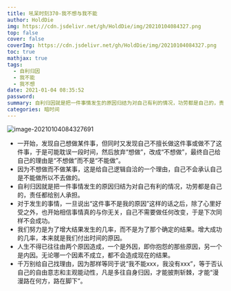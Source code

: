 ```yaml
---
title: 吼呆时刻370-我不想与我不能
author: HoldDie
img: https://cdn.jsdelivr.net/gh/HoldDie/img/20210104084327.png
top: false
cover: false
coverImg: https://cdn.jsdelivr.net/gh/HoldDie/img/20210104084327.png
toc: true
mathjax: true
tags:
  - 自利归因
  - 我不能
  - 我不想
date: 2021-01-04 08:35:52
password:
summary: 自利归因就是把一件事情发生的原因归结为对自己有利的情况，功劳都是自己的，责任都给别人承担。
categories: 暗时间
---
```


![image-20210104084327691](https://cdn.jsdelivr.net/gh/HoldDie/img/20210104084327.png)

- 一开始，发现自己想做某件事，但同时又发现自己不擅长做这件事或做不了这件事，于是可能耽误一段时间，然后放弃“想做”，改成“不想做”，最终自己给自己的理由是“不想做”而不是“不能做”。
- 因为不想做而不做某事，这是给自己逻辑自洽的一个理由，自己不会承认自己是不能做所以不去做的。
- 自利归因就是把一件事情发生的原因归结为对自己有利的情况，功劳都是自己的，责任都给别人承担。
- 对于发生的事情，一旦说出“这件事不是我的原因”这样的话之后，除了心里好受之外，也开始相信事情真的与你无关，自己不需要做任何改变，于是下次同样不会成功。
- 我们努力是为了增大结果发生的几率，而不是为了那个确定的结果。增大成功的几率，本来就是我们付出时间的原因。
- 人生不得已往往由两个原因造成，一个是外因，即你抱怨的那些原因，另一个是内因。无论哪一个因素不成立，都不会造成现在的结果。
- 千万别给自己找理由，因为那样等同于说“我不能xxx，我没有xxx”，等于否认自己的自由意志和主观能动性，凡是多往自身归因，才能披荆斩棘，才能“漫漫路在何方，路在脚下”。